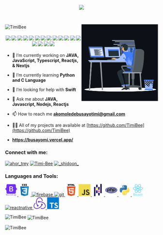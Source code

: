 <p align="center">
  <a href="https://github.com/DenverCoder1/readme-typing-svg">
    <img src="https://readme-typing-svg.herokuapp.com?lines=I'm%20Timi%20B;Meticulous;Patient-focused;Multi-Skilled;and+Passionate;Software%20Developer;a%20Promblem%20Solver;Specialized%20in%20JAVA,%20JavaScript%20and%20TypeScript;React,;Node.js,;Always%20learning%20new%20things&center=true&width=500&height=50">
  </a>
</p>

<br />

<p><img align="right" width="50%" src="javascript.gif" alt="NGUD" /></p>


<p align="left"> <img src="https://komarev.com/ghpvc/?username=TimiBee&label=Profile%20views&color=0e75b6&style=flat" alt="TimiBee" /> </p>


####      <div align="center">![](https://img.shields.io/badge/React-blue) ![](https://img.shields.io/badge/Next-blue)  ![](https://img.shields.io/badge/Nuxt-blue)  ![](https://img.shields.io/badge/Node-blue)  ![](https://img.shields.io/badge/FastAPI-blue) ![](https://img.shields.io/badge/ChatGPT-blue) ![](https://img.shields.io/badge/Netlify-blue)  ![](https://img.shields.io/badge/JavaScript-blue) ![](https://img.shields.io/badge/TypeScript-blue) ![](https://img.shields.io/badge/MySQL-blue) ![](https://img.shields.io/badge/MongoDB-blue)  ![](https://img.shields.io/badge/HTML-blue) ![](https://img.shields.io/badge/CSS-blue) ![](https://img.shields.io/badge/JAVA-blue) ![](https://img.shields.io/badge/Bootstrap-blue) ![](https://img.shields.io/badge/TailwindCSS-blue) ![](https://img.shields.io/badge/C-blue) </div>


- 🔭 I’m currently working on **JAVA, JavaScript, Typescript, Reactjs, & Nextjs**

- 🌱 I’m currently learning **Python and C Language**

- 🤝 I’m looking for help with **Swift**

- 💬 Ask me about **JAVA, Javascript, Nodejs, Reactjs**

- 📫 How to reach me **akomoledebusayotimi@gmail.com**
- 👨‍💻 All of my projects are available at [https://github.com/TimiBee](https://github.com/TimiBee)


- **https://busayomi.vercel.app/**

<h3 align="left">Connect with me:</h3>
<p align="left">
<a href="https://busayomi.vercel.app/">
<a href="https://twitter.com/Timi_Bee_" target="blank"><img align="center" src="https://raw.githubusercontent.com/rahuldkjain/github-profile-readme-generator/master/src/images/icons/Social/twitter.svg" alt="ahor_trey" height="30" width="40" /></a>
<a href="https://www.linkedin.com/in/busayo-timi-b" target="blank"><img align="center" src="https://raw.githubusercontent.com/rahuldkjain/github-profile-readme-generator/master/src/images/icons/Social/linked-in-alt.svg" alt="Timi-Bee" height="30" width="40" /></a>
<a href="https://instagram.com/Timi_b_busayo" target="blank"><img align="center" src="https://raw.githubusercontent.com/rahuldkjain/github-profile-readme-generator/master/src/images/icons/Social/instagram.svg" alt="_shidoon_" height="30" width="40" /></a>
</p>

<h3 align="left">Languages and Tools:</h3>
<p align="left"> <a href="https://getbootstrap.com" target="_blank" rel="noreferrer"> <img src="https://raw.githubusercontent.com/devicons/devicon/master/icons/bootstrap/bootstrap-plain-wordmark.svg" alt="bootstrap" width="40" height="40"/> </a> <a href="https://www.w3schools.com/css/" target="_blank" rel="noreferrer"> <img src="https://raw.githubusercontent.com/devicons/devicon/master/icons/css3/css3-original-wordmark.svg" alt="css3" width="40" height="40"/> </a> <a href="https://firebase.google.com/" target="_blank" rel="noreferrer"> <img src="https://www.vectorlogo.zone/logos/firebase/firebase-icon.svg" alt="firebase" width="40" height="40"/> </a> <a href="https://git-scm.com/" target="_blank" rel="noreferrer"> <img src="https://www.vectorlogo.zone/logos/git-scm/git-scm-icon.svg" alt="git" width="40" height="40"/> </a> <a href="https://www.w3.org/html/" target="_blank" rel="noreferrer"> <img src="https://raw.githubusercontent.com/devicons/devicon/master/icons/html5/html5-original-wordmark.svg" alt="html5" width="40" height="40"/> </a> <a href="https://developer.mozilla.org/en-US/docs/Web/JavaScript" target="_blank" rel="noreferrer"> <img src="https://raw.githubusercontent.com/devicons/devicon/master/icons/javascript/javascript-original.svg" alt="javascript" width="40" height="40"/> </a> <a href="https://pandas.pydata.org/" target="_blank" rel="noreferrer"> <img src="https://raw.githubusercontent.com/devicons/devicon/2ae2a900d2f041da66e950e4d48052658d850630/icons/pandas/pandas-original.svg" alt="pandas" width="40" height="40"/> </a> <a href="https://www.php.net" target="_blank" rel="noreferrer"> <img src="https://raw.githubusercontent.com/devicons/devicon/master/icons/php/php-original.svg" alt="php" width="40" height="40"/> </a> <a href="https://www.python.org" target="_blank" rel="noreferrer"> <img src="https://raw.githubusercontent.com/devicons/devicon/master/icons/python/python-original.svg" alt="python" width="40" height="40"/> </a> <a href="https://reactjs.org/" target="_blank" rel="noreferrer"> <img src="https://raw.githubusercontent.com/devicons/devicon/master/icons/react/react-original-wordmark.svg" alt="react" width="40" height="40"/> </a> <a href="https://reactnative.dev/" target="_blank" rel="noreferrer"> <img src="https://reactnative.dev/img/header_logo.svg" alt="reactnative" width="40" height="40"/> </a> <a href="https://redux.js.org" target="_blank" rel="noreferrer"> <img src="https://raw.githubusercontent.com/devicons/devicon/master/icons/redux/redux-original.svg" alt="redux" width="40" height="40"/> </a> <a href="https://www.typescriptlang.org/" target="_blank" rel="noreferrer"> <img src="https://raw.githubusercontent.com/devicons/devicon/master/icons/typescript/typescript-original.svg" alt="typescript" width="40" height="40"/> </a> </p>



<p><img align="left" src="https://github-readme-stats.vercel.app/api/top-langs?username=TimiBee&show_icons=true&locale=en&layout=compact&bg_color=00000000" alt="TimiBee" /></p>


<p>&nbsp;<img align="center" src="https://github-readme-stats.vercel.app/api?username=TimiBee&show_icons=true&locale=en&bg_color=00000000" alt="TimiBee" /></p>



<p><img align="center" src="https://github-readme-streak-stats.herokuapp.com/?user=TimiBee&show_icons=true&local=enbg_color=00000000" alt="TimiBee" /></p>

